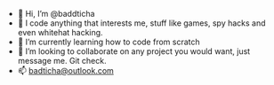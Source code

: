 - 👋 Hi, I’m @baddticha
- 👀 I code anything that interests me, stuff like games, spy hacks and even whitehat hacking.
- 🌱 I’m currently learning how to code from scratch
- 💞️ I’m looking to collaborate on any project you would want, just message me. Git check. 
- 📫 badticha@outlook.com

<!---
baddticha/baddticha is a ✨ special ✨ repository because its `README.md` (this file) appears on your GitHub profile.
You can click the Preview link to take a look at your changes.
--->
